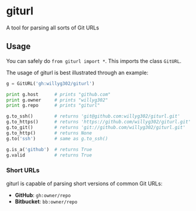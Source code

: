 # giturl

A tool for parsing all sorts of Git URLs

## Usage

You can safely do `from giturl import *`. This imports the class `GitURL`.

The usage of giturl is best illustrated through an example:

```python
g = GitURL('gh:willyg302/giturl')

print g.host      # prints "github.com"
print g.owner     # prints "willyg302"
print g.repo      # prints "giturl"

g.to_ssh()        # returns 'git@github.com:willyg302/giturl.git'
g.to_https()      # returns 'https://github.com/willyg302/giturl.git'
g.to_git()        # returns 'git://github.com/willyg302/giturl.git'
g.to_http()       # returns None
g.to('ssh')       # same as g.to_ssh()

g.is_a('github')  # returns True
g.valid           # returns True
```

### Short URLs

giturl is capable of parsing short versions of common Git URLs:

- **GitHub**: `gh:owner/repo`
- **Bitbucket**: `bb:owner/repo`
